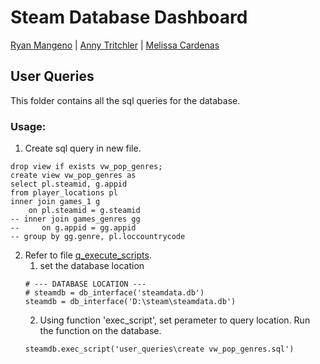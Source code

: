 # Steam Database Dashboard
[Ryan Mangeno](https://github.com/Ryndine) | [Anny Tritchler](https://github.com/tritchlin/) | [Melissa Cardenas](https://github.com/melcardenas28)

## User Queries
This folder contains all the sql queries for the database.

### Usage:
1) Create sql query in new file.
```
drop view if exists vw_pop_genres;
create view vw_pop_genres as
select pl.steamid, g.appid 
from player_locations pl
inner join games_1 g
    on pl.steamid = g.steamid
-- inner join games_genres gg
--     on g.appid = gg.appid
-- group by gg.genre, pl.loccountrycode
```
2) Refer to file [q_execute_scripts](https://github.com/Ryndine/steam_analysis_database/blob/main/q_execute_scripts.py).
	1) set the database location
	```
	# --- DATABASE LOCATION ---
	# steamdb = db_interface('steamdata.db')
	steamdb = db_interface('D:\steam\steamdata.db')
	```
	2) Using function 'exec_script', set perameter to query location. Run the function on the database.
	```
	steamdb.exec_script('user_queries\create vw_pop_genres.sql')
	```
